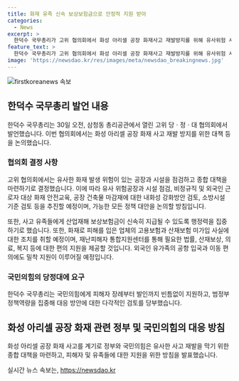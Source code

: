 ```yaml
---
title: 화재 유족 신속 보상보험금으로 안정적 지원 받아
categories:
  - News
excerpt: >
  한덕수 국무총리가 고위 협의회에서 화성 아리셀 공장 화재사고 재발방지를 위해 유사위험 시설 점검 및 대책 마련을 결정했다. 정부는 TF를 운영하여 정책대안을 논의하고, 사망자 유족에 대한 보상금 신속 지급을 집중한다. 또한, 외국인 유가족의 공항 입국과 이동 편의를 지원하기로 했으며, 국민의힘은 장례부터 발인까지 피해자 지원과 정부 대책 검토를 당부했다. (총 단어 수: 74)
feature_text: >
  한덕수 국무총리가 고위 협의회에서 화성 아리셀 공장 화재사고 재발방지를 위해 유사위험 시설 점검 및 대책 마련을 결정했다. 정부는 TF를 운영하여 정책대안을 논의하고, 사망자 유족에 대한 보상금 신속 지급을 집중한다. 또한, 외국인 유가족의 공항 입국과 이동 편의를 지원하기로 했으며, 국민의힘은 장례부터 발인까지 피해자 지원과 정부 대책 검토를 당부했다. (총 단어 수: 74)
image: 'https://newsdao.kr/res/images/meta/newsdao_breakingnews.jpg'
---
```


<p><img src="https://newsdao.kr/res/images/meta/newsdao_breakingnews.jpg" alt="firstkoreanews 속보" /></p>

<h2 data-ke-size="size26">한덕수 국무총리 발언 내용</h2>

<p data-ke-size="size16">한덕수 국무총리는 30일 오전, 삼청동 총리공관에서 열린 고위 당ㆍ정ㆍ대 협의회에서 발언했습니다. 이번 협의회에서는 화성 아리셀 공장 화재 사고 재발 방지를 위한 대책 등을 논의했습니다.</p>

<h3>협의회 결정 사항</h3>

<p data-ke-size="size16">고위 협의회에서는 유사한 화재 발생 위험이 있는 공장과 시설을 점검하고 종합 대책을 마련하기로 결정했습니다. 이에 따라 유사 위험공장과 시설 점검, 비정규직 및 외국인 근로자 대상 화재 안전교육, 공장 건축물 마감재에 대한 내화성 강화방안 검토, 소방시설 기준 검토 등을 추진할 예정이며, 가능한 모든 정책 대안을 논의할 방침입니다.</p>

<p data-ke-size="size16">또한, 사고 유족들에게 산업재해 보상보험금이 신속히 지급될 수 있도록 행정력을 집중하기로 했습니다. 또한, 화재로 피해를 입은 업체의 고용보험과 산재보험 미가입 사실에 대한 조치를 취할 예정이며, 재난피해자 통합지원센터를 통해 필요한 법률, 산재보상, 의료, 복지 등에 대한 편의 지원을 제공할 것입니다. 외국인 유가족의 공항 입국과 이동 편의에도 밀착 지원이 이루어질 예정입니다.</p>

<h3>국민의힘의 당정대에 요구</h3>

<p data-ke-size="size16">한덕수 국무총리는 국민의힘에게 피해자 장례부터 발인까지 빈틈없이 지원하고, 범정부 정책역량을 집중해 대응 방안에 대한 다각적인 검토를 당부했습니다.</p>

<h2 data-ke-size="size26">화성 아리셀 공장 화재 관련 정부 및 국민의힘의 대응 방침</h2>

<p data-ke-size="size16">화성 아리셀 공장 화재 사고를 계기로 정부와 국민의힘은 유사한 사고 재발을 막기 위한 종합 대책을 마련하고, 피해자 및 유족들에 대한 지원을 위한 방침을 발표했습니다.</p>
실시간 뉴스 속보는, <a href="https://newsdao.kr" rel="dofollow">https://newsdao.kr</a>


